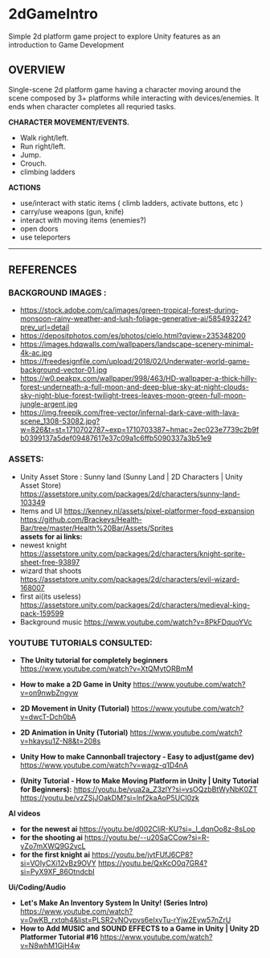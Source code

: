# 2dGameIntro
Simple 2d platform game project to explore Unity features as an introduction to Game Development


## OVERVIEW

Single-scene 2d platform game having a character moving around the scene composed by 3+ platforms while interacting with devices/enemies.
It ends when character completes all requried tasks.

**CHARACTER MOVEMENT/EVENTS.**
- Walk right/left.
- Run right/left.
- Jump.
- Crouch.
- climbing ladders

**ACTIONS**

- use/interact with static items ( climb ladders, activate buttons, etc )
- carry/use weapons (gun, knife)
- interact with moving items (enemies?)
- open doors
- use teleporters
***
## REFERENCES

### **BACKGROUND IMAGES :**

- https://stock.adobe.com/ca/images/green-tropical-forest-during-monsoon-rainy-weather-and-lush-foliage-generative-ai/585493224?prev_url=detail
- https://depositphotos.com/es/photos/cielo.html?qview=235348200
- https://images.hdqwalls.com/wallpapers/landscape-scenery-minimal-4k-ac.jpg
- https://freedesignfile.com/upload/2018/02/Underwater-world-game-background-vector-01.jpg
- https://w0.peakpx.com/wallpaper/998/463/HD-wallpaper-a-thick-hilly-forest-underneath-a-full-moon-and-deep-blue-sky-at-night-clouds-sky-night-blue-forest-twilight-trees-leaves-moon-green-full-moon-jungle-argent.jpg
- https://img.freepik.com/free-vector/infernal-dark-cave-with-lava-scene_1308-53082.jpg?w=826&t=st=1710702787~exp=1710703387~hmac=2ec023e7739c2b9fb0399137a5def09487617e37c09a1c6ffb5090337a3b51e9

### **ASSETS:**

- Unity Asset Store : Sunny land (Sunny Land | 2D Characters | Unity Asset Store)
https://assetstore.unity.com/packages/2d/characters/sunny-land-103349
- Items and UI
https://kenney.nl/assets/pixel-platformer-food-expansion
https://github.com/Brackeys/Health-Bar/tree/master/Health%20Bar/Assets/Sprites	
**assets for ai links:**
- newest knight
https://assetstore.unity.com/packages/2d/characters/knight-sprite-sheet-free-93897
- wizard that shoots 
https://assetstore.unity.com/packages/2d/characters/evil-wizard-168007
- first ai(its useless)
https://assetstore.unity.com/packages/2d/characters/medieval-king-pack-159599
- Background music
https://www.youtube.com/watch?v=8PkFDquoYVc

### **YOUTUBE TUTORIALS CONSULTED:**

- **The Unity tutorial for completely beginners**
https://www.youtube.com/watch?v=XtQMytORBmM
- **How to make a 2D Game in Unity**
https://www.youtube.com/watch?v=on9nwbZngyw
- **2D Movement in Unity (Tutorial)**
https://www.youtube.com/watch?v=dwcT-Dch0bA
- **2D Animation in Unity (Tutorial)**
https://www.youtube.com/watch?v=hkaysu1Z-N8&t=208s
- **Unity How to make Cannonball trajectory - Easy to adjust(game dev)**
https://www.youtube.com/watch?v=wagz-q1D4nA

- **(Unity Tutorial - How to Make Moving Platform in Unity | Unity Tutorial for Beginners):**
https://youtu.be/vua2a_Z3zlY?si=vsOQzbBtWyNbK0ZT https://youtu.be/vzZSjJOakDM?si=lnf2kaAoP5UCl0zk

**AI videos**

- **for the newest ai** 
https://youtu.be/d002CljR-KU?si=_I_dqnOo8z-8sLop
- **for the shooting ai**
https://youtu.be/--u20SaCCow?si=R-yZo7mXWQ9G2vcL
- **for the first knight ai**
https://youtu.be/jvtFUfJ6CP8?si=VOIyCXi12vBz9OVY
https://youtu.be/QxKcO0q7GR4?si=PyX9XF_86OtndcbI


**Ui/Coding/Audio**


- **Let's Make An Inventory System In Unity! (Series Intro)**
https://www.youtube.com/watch?v=0wKB_rxtqh4&list=PLSR2vNOypvs6eIxvTu-rYjw2Eyw57nZrU
- **How to Add MUSIC and SOUND EFFECTS to a Game in Unity | Unity 2D Platformer Tutorial #16**
https://www.youtube.com/watch?v=N8whM1GjH4w 
